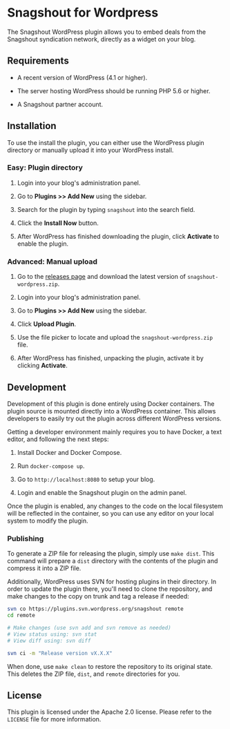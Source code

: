 # Snagshout for Wordpress

The Snagshout WordPress plugin allows you to embed deals from the Snagshout
syndication network, directly as a widget on your blog.

## Requirements

- A recent version of WordPress (4.1 or higher).

- The server hosting WordPress should be running PHP 5.6 or higher.

- A Snagshout partner account.

## Installation

To use the install the plugin, you can either use the WordPress plugin
directory or manually upload it into your WordPress install.

### Easy: Plugin directory

1. Login into your blog's administration panel.

2. Go to **Plugins >> Add New** using the sidebar.

3. Search for the plugin by typing `snagshout` into the search field.

4. Click the **Install Now** button.

5. After WordPress has finished downloading the plugin, click **Activate** to
   enable the plugin.

### Advanced: Manual upload

1. Go to the [releases page][1] and download the latest version of
   `snagshout-wordpress.zip`.

2. Login into your blog's administration panel.

3. Go to **Plugins >> Add New** using the sidebar.

4. Click **Upload Plugin**.

5. Use the file picker to locate and upload the `snagshout-wordpress.zip` file.

6. After WordPress has finished, unpacking the plugin, activate it by clicking
   **Activate**.

## Development

Development of this plugin is done entirely using Docker containers. The plugin
source is mounted directly into a WordPress container. This allows developers
to easily try out the plugin across different WordPress versions.

Getting a developer environment mainly requires you to have Docker, a text
editor, and following the next steps:

1. Install Docker and Docker Compose.

2. Run `docker-compose up`.

3. Go to `http://localhost:8080` to setup your blog.

4. Login and enable the Snagshout plugin on the admin panel.

Once the plugin is enabled, any changes to the code on the local filesystem
will be reflected in the container, so you can use any editor on your local
system to modify the plugin.

### Publishing

To generate a ZIP file for releasing the plugin, simply use `make dist`. This
command will prepare a `dist` directory with the contents of the plugin and
compress it into a ZIP file.

Additionally, WordPress uses SVN for hosting plugins in their directory. In
order to update the plugin there, you'll need to clone the repository, and make
changes to the copy on trunk and tag a release if needed:

```sh
svn co https://plugins.svn.wordpress.org/snagshout remote
cd remote

# Make changes (use svn add and svn remove as needed)
# View status using: svn stat
# View diff using: svn diff

svn ci -m "Release version vX.X.X"
```

When done, use `make clean` to restore the repository to its original state.
This deletes the ZIP file, `dist`, and `remote` directories for you.

## License

This plugin is licensed under the Apache 2.0 license. Please refer to the
`LICENSE` file for more information.

[1]: https://github.com/sellerlabs/snagshout-wordpress/releases
